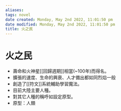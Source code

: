 ```yaml
---
aliases: 
tags: novel
date created: Monday, May 2nd 2022, 11:01:50 pm
date modified: Monday, May 2nd 2022, 11:01:50 pm
title: 火之民
---
```


# 火之民

- 壽命和火神星[[回歸週期]]相當(~100年)而得名。
- 擴張的速度、生命的興衰、人才備出都如同烈焰一般
- 創造了[[符文]]系統輔助學習魔法。
- 目前大陸主要人種。
- 對其它人種的稱呼如設定原型。
- 原型：人類